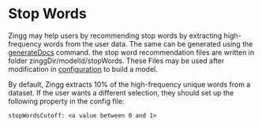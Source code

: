 # Stop Words

Zingg may help users by recommending stop words by extracting high-frequency words from the user data. The same can be generated using the [generateDocs](../generatingDocumentation.md) command. the stop word recommendation files are written in folder zinggDir/modelId/stopWords. These Files may be used after modification in [configuration](accuracy/stopWordsRemoval.md) to build a model.

By default, Zingg extracts 10% of the high-frequency unique words from a dataset. If the user wants a different selection, they should set up the following property in the config file:

```
stopWordsCutoff: <a value between 0 and 1>
```

